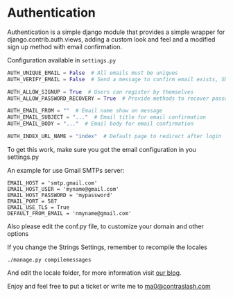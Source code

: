 # Authentication

Authentication is a simple django module that provides a simple wrapper for django.contrib.auth.views, 
adding a custom look and feel and a modified sign up method with email confirmation.

Configuration available in `settings.py`

```python
AUTH_UNIQUE_EMAIL = False  # All emails must be uniques
AUTH_VERIFY_EMAIL = False  # Send a message to confirm email exists, SMTP configuration must be enabled

AUTH_ALLOW_SIGNUP = True  # Users can register by themselves
AUTH_ALLOW_PASSWORD_RECOVERY = True  # Provide methods to recover password, SMPT configuration must be enabled

AUTH_EMAIL_FROM = ""  # Email name show on message
AUTH_EMAIL_SUBJECT = "..."  # Email title for email confirmation
AUTH_EMAIL_BODY = "..."  # Email body for email confirmation

AUTH_INDEX_URL_NAME = "index"  # Default page to redirect after login
```

To get this work, make sure you got the email configuration in you settings.py

An example for use Gmail SMTPs server:
```
EMAIL_HOST = 'smtp.gmail.com'
EMAIL_HOST_USER = 'myname@gmail.com'
EMAIL_HOST_PASSWORD = 'mypassword'
EMAIL_PORT = 587
EMAIL_USE_TLS = True
DEFAULT_FROM_EMAIL = 'nmyname@gmail.com'
```  

Also please edit the conf.py file, to customize your domain and other options

If you change the Strings Settings, remember to recompile the locales

```
./manage.py compilemessages
```

And edit the locale folder, for more information visit [our blog](http://blog.contraslash.com/creando-locales-con-django/).

Enjoy and feel free to put a ticket or write me to ma0@contraslash.com
